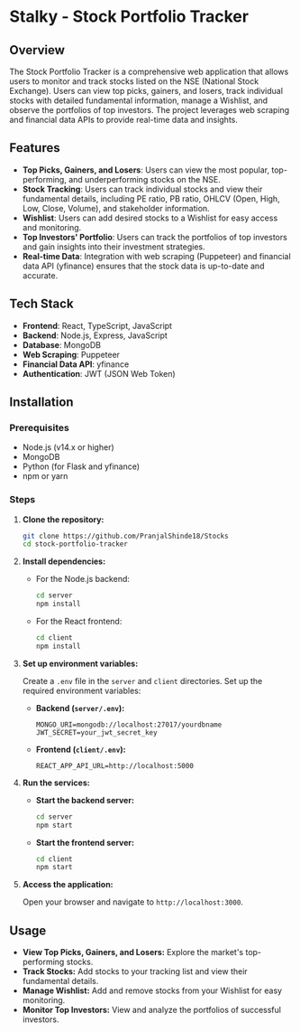 # Stalky - Stock Portfolio Tracker

## Overview

The Stock Portfolio Tracker is a comprehensive web application that allows users to monitor and track stocks listed on the NSE (National Stock Exchange). Users can view top picks, gainers, and losers, track individual stocks with detailed fundamental information, manage a Wishlist, and observe the portfolios of top investors. The project leverages web scraping and financial data APIs to provide real-time data and insights.

## Features

- **Top Picks, Gainers, and Losers**: Users can view the most popular, top-performing, and underperforming stocks on the NSE.
- **Stock Tracking**: Users can track individual stocks and view their fundamental details, including PE ratio, PB ratio, OHLCV (Open, High, Low, Close, Volume), and stakeholder information.
- **Wishlist**: Users can add desired stocks to a Wishlist for easy access and monitoring.
- **Top Investors' Portfolio**: Users can track the portfolios of top investors and gain insights into their investment strategies.
- **Real-time Data**: Integration with web scraping (Puppeteer) and financial data API (yfinance) ensures that the stock data is up-to-date and accurate.

## Tech Stack

- **Frontend**: React, TypeScript, JavaScript
- **Backend**: Node.js, Express, JavaScript
- **Database**: MongoDB
- **Web Scraping**: Puppeteer
- **Financial Data API**: yfinance
- **Authentication**: JWT (JSON Web Token)

## Installation

### Prerequisites

- Node.js (v14.x or higher)
- MongoDB
- Python (for Flask and yfinance)
- npm or yarn

### Steps

1. **Clone the repository:**

   ```bash
   git clone https://github.com/PranjalShinde18/Stocks
   cd stock-portfolio-tracker
   ```

2. **Install dependencies:**

   - For the Node.js backend:
     ```bash
     cd server
     npm install
     ```

   - For the React frontend:
     ```bash
     cd client
     npm install
     ```


3. **Set up environment variables:**

   Create a `.env` file in the `server` and `client` directories. Set up the required environment variables:

   - **Backend (`server/.env`):**
     ```plaintext
     MONGO_URI=mongodb://localhost:27017/yourdbname
     JWT_SECRET=your_jwt_secret_key
     ```

   - **Frontend (`client/.env`):**
     ```plaintext
     REACT_APP_API_URL=http://localhost:5000
     ```

4. **Run the services:**

   - **Start the backend server:**
     ```bash
     cd server
     npm start
     ```

   - **Start the frontend server:**
     ```bash
     cd client
     npm start
     ```

5. **Access the application:**

   Open your browser and navigate to `http://localhost:3000`.

## Usage

- **View Top Picks, Gainers, and Losers:** Explore the market's top-performing stocks.
- **Track Stocks:** Add stocks to your tracking list and view their fundamental details.
- **Manage Wishlist:** Add and remove stocks from your Wishlist for easy monitoring.
- **Monitor Top Investors:** View and analyze the portfolios of successful investors.
